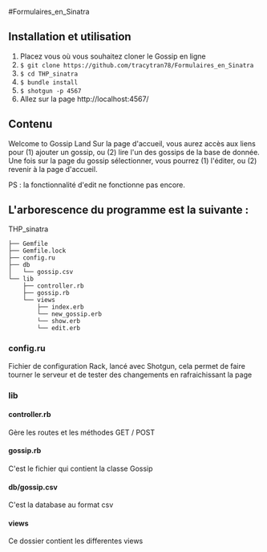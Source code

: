 #Formulaires_en_Sinatra

## Installation et utilisation
1. Placez vous où vous souhaitez cloner le Gossip en ligne
2. ```$ git clone https://github.com/tracytran78/Formulaires_en_Sinatra ```
3. ```$ cd THP_sinatra```
4. ```$ bundle install```
5. ```$ shotgun -p 4567```
6. Allez sur la page http://localhost:4567/


## Contenu
Welcome to Gossip Land
Sur la page d'accueil, vous aurez accès aux liens pour (1) ajouter un gossip, ou (2) lire l'un des gossips de la base de donnée.
Une fois sur la page du gossip sélectionner, vous pourrez (1) l'éditer, ou (2) revenir à la page d'accueil.

PS : la fonctionnalité d'edit ne fonctionne pas encore.


## L'arborescence du programme est la suivante :
THP_sinatra


```├── READLE.md
├── Gemfile
├── Gemfile.lock
├── config.ru
├── db
│   └── gossip.csv
└── lib
    ├── controller.rb
    ├── gossip.rb
    └── views
        ├── index.erb
        └── new_gossip.erb
        └── show.erb
        └── edit.erb
```
      
       
### config.ru
Fichier de configuration Rack, lancé avec Shotgun, cela permet de faire tourner le serveur et 
de tester des changements en rafraichissant la page
### lib
#### controller.rb
Gère les routes et les méthodes GET / POST
#### gossip.rb
C'est le fichier qui contient la classe Gossip 
#### db/gossip.csv
C'est la database au format csv
#### views
Ce dossier contient les differentes views
